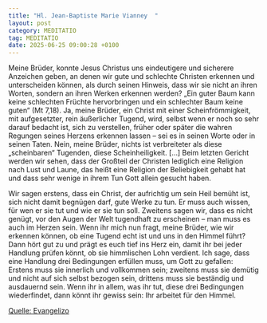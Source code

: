 ```yaml
---
title: "Hl. Jean-Baptiste Marie Vianney  "
layout: post
category: MEDITATIO
tag: MEDITATIO
date: 2025-06-25 09:00:28 +0100
---
```

Meine Brüder, konnte Jesus Christus uns eindeutigere und sicherere Anzeichen geben, an denen wir gute und schlechte Christen erkennen und unterscheiden können, als durch seinen Hinweis, dass wir sie nicht an ihren Worten, sondern an ihren Werken erkennen werden? „Ein guter Baum kann keine schlechten Früchte hervorbringen und ein schlechter Baum keine guten“ (Mt 7,18).<!--more--> Ja, meine Brüder, ein Christ mit einer Scheinfrömmigkeit, mit aufgesetzter, rein äußerlicher Tugend, wird, selbst wenn er noch so sehr darauf bedacht ist, sich zu verstellen, früher oder später die wahren Regungen seines Herzens erkennen lassen – sei es in seinen Worte oder in seinen Taten. Nein, meine Brüder, nichts ist verbreiteter als diese „scheinbaren“ Tugenden, diese Scheinheiligkeit. […] Beim letzten Gericht werden wir sehen, dass der Großteil der Christen lediglich eine Religion nach Lust und Laune, das heißt eine Religion der Beliebigkeit gehabt hat und dass sehr wenige in ihrem Tun Gott allein gesucht haben.
 
Wir sagen erstens, dass ein Christ, der aufrichtig um sein Heil bemüht ist, sich nicht damit begnügen darf, gute Werke zu tun. Er muss auch wissen, für wen er sie tut und wie er sie tun soll. Zweitens sagen wir, dass es nicht genügt, vor den Augen der Welt tugendhaft zu erscheinen – man muss es auch im Herzen sein. Wenn ihr mich nun fragt, meine Brüder, wie wir erkennen können, ob eine Tugend echt ist und uns in den Himmel führt? Dann hört gut zu und prägt es euch tief ins Herz ein, damit ihr bei jeder Handlung prüfen könnt, ob sie himmlischen Lohn verdient. Ich sage, dass eine Handlung drei Bedingungen erfüllen muss, um Gott zu gefallen: Erstens muss sie innerlich und vollkommen sein; zweitens muss sie demütig und nicht auf sich selbst bezogen sein, drittens muss sie beständig und ausdauernd sein. Wenn ihr in allem, was ihr tut, diese drei Bedingungen wiederfindet, dann könnt ihr gewiss sein: Ihr arbeitet für den Himmel.

[Quelle: Evangelizo](https://evangeliumtagfuertag.org/DE/gospel)